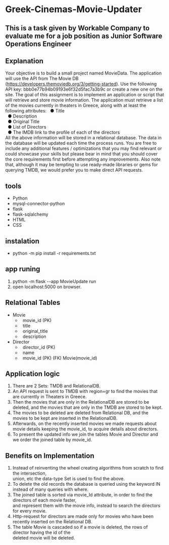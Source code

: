 # Greek-Cinemas-Movie-Updater

## This is a task given by Workable Company to evaluate me for a job position as Junior Software Operations Engineer

## Explanation 
Your objective is to build a small project named MovieData. The application will use the API
from The Movie DB (https://developers.themoviedb.org/3/getting-started). Use the following
API key: bbb0e77b94b09193e6f32d5fac7a3b9c or create a new one on the site.
The goal of this assignment is to implement an application or script that will retrieve and
store movie information.
The application must retrieve a list of the movies currently in theaters in Greece, along with
at least the following attributes:
 &nbsp; ● Title <br>
 &nbsp; ● Description <br>
 &nbsp; ● Original Title <br>
 &nbsp; ● List of Directors <br>
 &nbsp; ● The IMDB link to the profile of each of the directors <br>
All the above information will be stored in a relational database. The data in the database will
be updated each time the process runs.
You are free to include any additional features / optimizations that you may find relevant or
could showcase your skills but please bear in mind that you should cover the core
requirements first before attempting any improvements. Also note that, although it may be
tempting to use ready-made libraries or gems for querying TMDB, we would prefer you to
make direct API requests.

## tools
* Python
* mysql-connector-python
* flask
* flask-sqlalchemy
* HTML
* CSS

## instalation
* python -m pip install -r requirements.txt

## app runing
1) python -m flask --app MovieUpdate run
2) open localhost:5000 on browser.


## Relational Tables
* Movie
  - &nbsp; movie_id (PK)
  - &nbsp; title
  - &nbsp; original_title
  - &nbsp; description
* Director
  - &nbsp; director_id (PK)
  - &nbsp; name
  - &nbsp; movie_id (PK) (FK) Movie(movie_id)
 
 ## Application logic
 1) There are 2 Sets: TMDB and RelationalDB.
 2) An API request is sent to TMDB with region=gr to find the movies that are currently in Theaters in Greece.
 3) Then the movies that are only in the RelationalDB are stored to be deleted, and the movies that are only in the TMDB are stored to be kept.
 4) The movies to be deleted are deleted from Relational DB, and the movies to be kept are inserted in the RelationalDB.
 5) Afterwards, on the recently inserted movies we made requests about movie details keeping the movie_id, to acquire details about directors.
 6) To present the updated info we join the tables Movie and Director and we order the joined table by movie_id.

## Benefits on Implementation
1) Instead of reinventing the wheel creating algorithms from scratch to find the intersection,<br>union, etc the data-type Set is used to find the above.
2) To delete the old records the database is queried using the keyword IN instead of many queries with where.
3) The joined table is sorted via movie_Id attribute, in order to find the directors of each movie faster,<br>and represent them with the movie info, instead to search the directors for every movie.
4) Http-request for directors are made only for movies who have been recently inserted on the Relational DB.
5) The table Movie is cascaded so if a movie is deleted, the rows of director having the id of the<br>deleted movie will be deleted.

